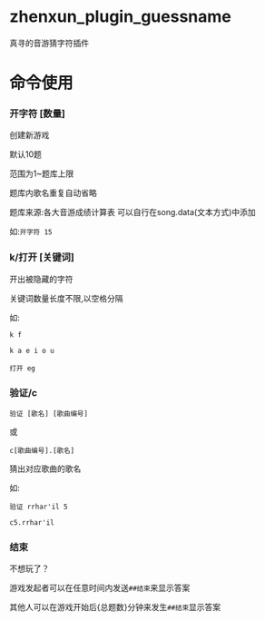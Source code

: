 # zhenxun_plugin_guessname
 真寻的音游猜字符插件

# 命令使用

### 开字符 [数量]

创建新游戏

默认10题

范围为1~题库上限

题库内歌名重复自动省略

题库来源:各大音游成绩计算表 可以自行在song.data(文本方式)中添加

如:``开字符 15``

### k/打开 [关键词]

开出被隐藏的字符

关键词数量长度不限,以空格分隔

如:

``k f``

``k a e i o u``

``打开 eg``

### 验证/c

``验证 [歌名] [歌曲编号]``

或

``c[歌曲编号].[歌名]``

猜出对应歌曲的歌名

如:

``验证 rrhar'il 5``

``c5.rrhar'il``

### 结束

不想玩了？

游戏发起者可以在任意时间内发送``##结束``来显示答案

其他人可以在游戏开始后{总题数}分钟来发生``##结束``显示答案